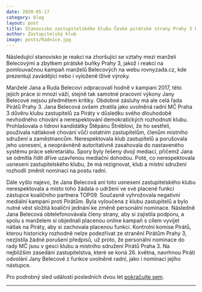 ```yaml
---
date: 2020-05-17
category: blog
layout: post
title: Stanovisko zastupitelského klubu České pirátské strany Prahy 3 k odvolání radní Jany Belecové
author: Zastupitelský klub
image: posts/Radnice.jpg
---
```


Následující stanovisko je reakcí na zhoršující se vztahy mezi manželi Belecovými a zbytkem pirátské buňky Prahy 3, jakož i reakcí na pomlouvačnou kampaň manželů Belecových na webu rovnyzada.cz, kde prezentují zavádějící nebo i vyloženě lživé výroky.

Manželé Jana a Ruda Belecovi odpracovali hodně v kampani 2017, této jejich práce si mnozí váží, stejně tak samotné pracovní výkony Jany Belecové nejsou předmětem kritiky. Obdobné zásluhy má ale celá řada Pirátů Prahy 3. Jana Belecová ovšem ztratila jako uvolněná radní MČ Praha 3 důvěru klubu zastupitelů za Piráty v důsledku svého dlouhodobě nevhodného chování a nerespektování demokratických rozhodnutí klubu. Prohlašovala o lídrovi kandidátky Štěpánu Štréblovi, že ho sestřelí, používala nátlakové chování vůči ostatním zastupitelům, členům místního sdružení a zaměstnancům. Nerespektovala klub zastupitelů a porušovala jeho usnesení, a neoprávněně autoritativně zasahovala do nastaveného systému práce sekretariátu. Spory byly řešeny dvojí mediací, přičemž Jana se odmítla řídit dříve uzavřenou mediační dohodou. Poté, co nerespektovala usnesení zastupitelského klubu, že má rezignovat, klub a místní sdružení rozhodli změnit nominaci na postu radní.
 
Dále vyšlo najevo, že Jana Belecová ani toto usnesení zastupitelského klubu nerespektovala a místo toho žádala o udržení ve své placené funkci zástupce koaličního partnera TOP09. Současně vyhrožovala negativní mediální kampaní proti Pirátům. Byla vyloučena z klubu zastupitelů a bylo nutné vést složitá koaliční jednání ke změně personální nominace. Následně Jana Belecová obtelefonovávala členy strany, aby si zajistila podporu, a spolu s manželem si objednali placenou online kampaň s cílem vyvíjet nátlak na Piráty, aby si zachovala placenou funkci. Kontrolní komise Pirátů, kterou historicky rozhodně nelze podezřívat ze stranění Pirátům Prahy 3, nezjistila žádné porušení předpisů, už proto, že personální nominace do rady MČ jsou v gesci klubu a místního sdružení Pirátů Praha 3. Na nejbližším zasedání zastupitelstva, které se koná 26. května, navrhnou Piráti odvolání Jany Belecové z funkce uvolněné radní, jako i nominaci jejího nástupce.

Pro podrobný sled událostí posledních dvou let [pokračujte sem](https://praha3.pirati.cz/aktuality/chronologie-vyvoje-2018.html).

- - -
